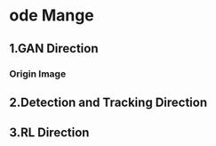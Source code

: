 # ode Mange
## 1.GAN Direction
### Origin Image
## 2.Detection and Tracking Direction

## 3.RL Direction
